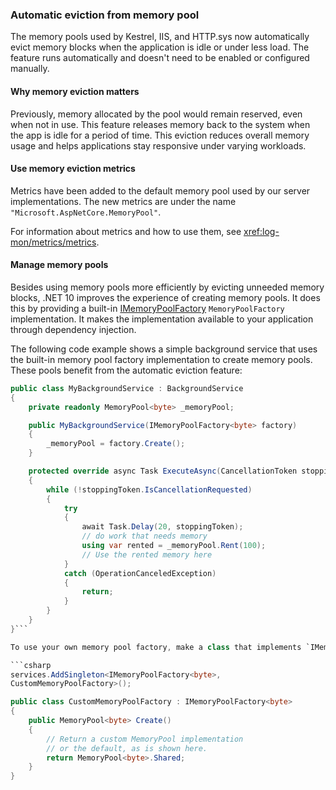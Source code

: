 ### Automatic eviction from memory pool

The memory pools used by Kestrel, IIS, and HTTP.sys now automatically evict memory blocks when the application is idle or under less load. The feature  runs automatically and doesn't need to be enabled or configured manually.

#### Why memory eviction matters

Previously, memory allocated by the pool would remain reserved, even when not in use. This feature releases memory back to the system when the app is idle for a period of time. This eviction reduces overall memory usage and helps applications stay responsive under varying workloads.

#### Use memory eviction metrics

Metrics have been added to the default memory pool used by our server implementations. The new metrics are under the name `"Microsoft.AspNetCore.MemoryPool"`.

For information about metrics and how to use them, see <xref:log-mon/metrics/metrics>.

#### Manage memory pools

Besides using memory pools more efficiently by evicting unneeded memory blocks, .NET 10 improves the experience of creating memory pools. It does this by providing a built-in [IMemoryPoolFactory](https://source.dot.net/#Microsoft.AspNetCore.Connections.Abstractions/IMemoryPoolFactory.cs) `MemoryPoolFactory` implementation. It makes the implementation available to your application through dependency injection.

The following code example shows a simple background service that uses the built-in memory pool factory implementation to create memory pools. These pools benefit from the automatic eviction feature:

```csharp
public class MyBackgroundService : BackgroundService
{
    private readonly MemoryPool<byte> _memoryPool;

    public MyBackgroundService(IMemoryPoolFactory<byte> factory)
    {
        _memoryPool = factory.Create();
    }

    protected override async Task ExecuteAsync(CancellationToken stoppingToken)
    {
        while (!stoppingToken.IsCancellationRequested)
        {
            try
            {
                await Task.Delay(20, stoppingToken);
                // do work that needs memory
                using var rented = _memoryPool.Rent(100);
                // Use the rented memory here
            }
            catch (OperationCanceledException)
            {
                return;
            }
        }
    }
}```

To use your own memory pool factory, make a class that implements `IMemoryPoolFactory` and register it with dependency injection, as the following example does. Memory pools created this way also benefit from the automatic eviction feature:

```csharp
services.AddSingleton<IMemoryPoolFactory<byte>,
CustomMemoryPoolFactory>();

public class CustomMemoryPoolFactory : IMemoryPoolFactory<byte>
{
    public MemoryPool<byte> Create()
    {
        // Return a custom MemoryPool implementation
        // or the default, as is shown here.
        return MemoryPool<byte>.Shared;
    }
}
```
